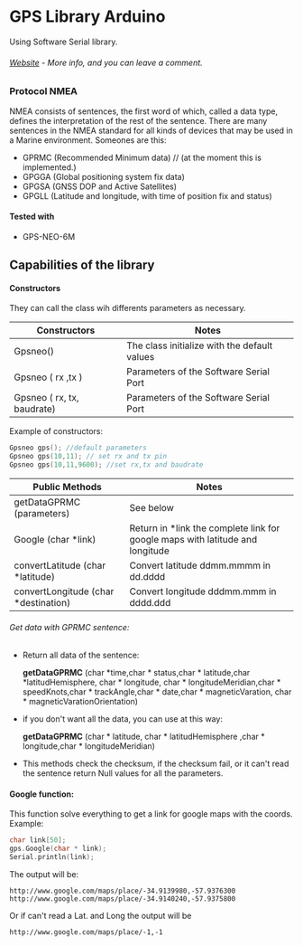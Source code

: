 # GPS Library Arduino
Using Software Serial library.

###### [Website](https://cristiansteib.github.io/Gps-neo-6m) - More info, and you can leave a comment.  
### Protocol NMEA
 NMEA consists of sentences, the first word of which, called a data type, defines the interpretation of the rest of the sentence. 
 There are many sentences in the NMEA standard for all kinds of devices that may be used in a Marine environment. Someones are this:
 - GPRMC (Recommended Minimum data) // (at the moment this is implemented.)
 - GPGGA (Global positioning system fix data)
 - GPGSA (GNSS DOP and Active Satellites)
 - GPGLL (Latitude and longitude, with time of position fix and status)

#### Tested with 
  - GPS-NEO-6M


## Capabilities of the library
#### Constructors

They can call the class wih differents parameters as necessary.

| Constructors | Notes |
|------------------------------------------------|-----|
|Gpsneo()| The class initialize with the default values|
|Gpsneo ( rx ,tx )| Parameters of the Software Serial Port|
|Gpsneo ( rx, tx, baudrate)|Parameters of the Software Serial Port|

Example of constructors: 
```c++
Gpsneo gps(); //default parameters
Gpsneo gps(10,11); // set rx and tx pin
Gpsneo gps(10,11,9600); //set rx,tx and baudrate
```

|Public Methods| Notes|
|----------------------|------|
|getDataGPRMC (parameters)| See below |
|Google (char *link)| Return in *link the complete link for google maps with latitude and longitude|
|convertLatitude (char *latitude)| Convert latitude ddmm.mmmm in dd.dddd|
|convertLongitude (char *destination)| Convert longitude dddmm.mmm in dddd.ddd|

###### Get data with GPRMC sentence:
+ Return all data of the sentence:

   **getDataGPRMC** (char *time,char * status,char * latitude,char *latitudHemisphere, char * longitude, char * longitudeMeridian,char * speedKnots,char * trackAngle,char * date,char * magneticVaration, char * magneticVarationOrientation)

+ if you don't want all the data, you can use at this way:

    **getDataGPRMC** (char * latitude, char * latitudHemisphere ,char * longitude,char * longitudeMeridian)
    
+ This methods check the checksum, if the checksum fail, or it can't read the sentence return Null values for all the parameters.

#### Google function:
This function solve everything to get a link for google maps with the coords.
Example:
```c++
char link[50];
gps.Google(char * link);
Serial.println(link);
```
The output will be: 
```
http://www.google.com/maps/place/-34.9139980,-57.9376300
http://www.google.com/maps/place/-34.9140240,-57.9375800
```
Or if can't read a Lat. and Long the output will be
```
http://www.google.com/maps/place/-1,-1
```
